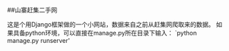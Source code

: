 ##山寨赶集二手网

  这是个用Django框架做的一个小网站，数据来自之前从赶集网爬取来的数据。
  如果具备python环境，可以直接在manage.py所在目录下输入：
  `python manage.py runserver'
  
